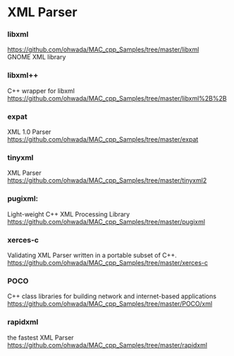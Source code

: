XML Parser
===============

### libxml
https://github.com/ohwada/MAC_cpp_Samples/tree/master/libxml <br/>
GNOME XML library <br/>

### libxml++
C++ wrapper for libxml <br/>
https://github.com/ohwada/MAC_cpp_Samples/tree/master/libxml%2B%2B <br/>

### expat
XML 1.0 Parser <br/>
https://github.com/ohwada/MAC_cpp_Samples/tree/master/expat <br/>

### tinyxml
XML Parser <br/>
https://github.com/ohwada/MAC_cpp_Samples/tree/master/tinyxml2 <br/>

### pugixml:
Light-weight C++ XML Processing Library <br/>
https://github.com/ohwada/MAC_cpp_Samples/tree/master/pugixml <br/>

### xerces-c
Validating XML Parser written in a portable subset of C++. <br/>
https://github.com/ohwada/MAC_cpp_Samples/tree/master/xerces-c <br/>

### POCO
C++ class libraries for building network and internet-based applications <br/>
https://github.com/ohwada/MAC_cpp_Samples/tree/master/POCO/xml <br/>

### rapidxml
the fastest XML Parser <br/>
https://github.com/ohwada/MAC_cpp_Samples/tree/master/rapidxml <br/>


